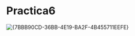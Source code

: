 # Practica6
![{7BBB90CD-36BB-4E19-BA2F-4B455711EEFE}](https://github.com/user-attachments/assets/19d604bb-83ec-4afd-85a6-63268cf8be7e)
